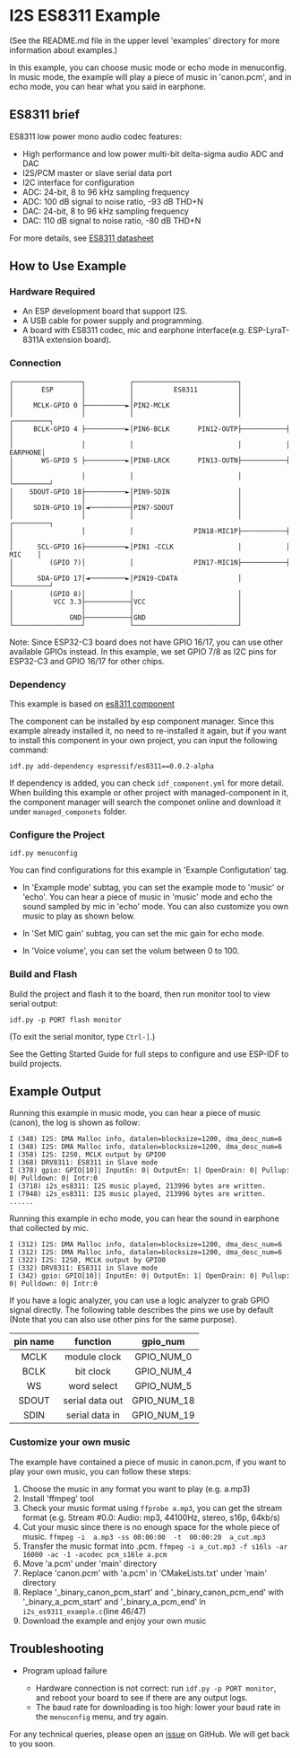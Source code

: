 # I2S ES8311 Example

(See the README.md file in the upper level 'examples' directory for more information about examples.)

In this example, you can choose music mode or echo mode in menuconfig. In music mode, the example will play a piece of music in 'canon.pcm', and in echo mode, you can hear what you said in earphone.

## ES8311 brief

ES8311 low power mono audio codec features:

- High performance and low power multi-bit delta-sigma audio ADC and DAC
- I2S/PCM master or slave serial data port
- I2C interface for configuration
- ADC: 24-bit, 8 to 96 kHz sampling frequency
- ADC: 100 dB signal to noise ratio, -93 dB THD+N
- DAC: 24-bit, 8 to 96 kHz sampling frequency
- DAC: 110 dB signal to noise ratio, -80 dB THD+N

For more details, see [ES8311 datasheet](http://www.everest-semi.com/pdf/ES8311%20PB.pdf)

## How to Use Example

### Hardware Required

* An ESP development board that support I2S.
* A USB cable for power supply and programming.
* A board with ES8311 codec, mic and earphone interface(e.g. ESP-LyraT-8311A extension board).

### Connection
```
┌─────────────────┐           ┌──────────────────────────┐
│       ESP       │           │          ES8311          │
│                 │           │                          │
│     MCLK-GPIO 0 ├──────────►│PIN2-MCLK                 │
│                 │           │                          │           ┌─────────┐
│     BCLK-GPIO 4 ├──────────►│PIN6-BCLK       PIN12-OUTP├───────────┤         │
│                 │           │                          │           │ EARPHONE│
│       WS-GPIO 5 ├──────────►│PIN8-LRCK       PIN13-OUTN├───────────┤         │
│                 │           │                          │           └─────────┘
│    SDOUT-GPIO 18├──────────►│PIN9-SDIN                 │
│                 │           │                          │
│     SDIN-GPIO 19│◄──────────┤PIN7-SDOUT                │
│                 │           │                          │           ┌─────────┐
│                 │           │               PIN18-MIC1P├───────────┤         │
│      SCL-GPIO 16├──────────►│PIN1 -CCLK                │           │  MIC    │
│         (GPIO 7)│           │               PIN17-MIC1N├───────────┤         │
│      SDA-GPIO 17│◄─────────►│PIN19-CDATA               │           └─────────┘
│         (GPIO 8)│           │                          │
│          VCC 3.3├───────────┤VCC                       │
│                 │           │                          │
│              GND├───────────┤GND                       │
└─────────────────┘           └──────────────────────────┘
```
Note: Since ESP32-C3 board does not have GPIO 16/17, you can use other available GPIOs instead. In this example, we set GPIO 7/8 as I2C pins for ESP32-C3 and GPIO 16/17 for other chips.

### Dependency

This example is based on [es8311 component](https://components.espressif.com/component/espressif/es8311)

The component can be installed by esp component manager. Since this example already installed it, no need to re-installed it again, but if you want to install this component in your own project, you can input the following command:
```
idf.py add-dependency espressif/es8311==0.0.2-alpha
```

If dependency is added, you can check `idf_component.yml` for more detail. When building this example or other project with managed-component in it, the component manager will search the componet online and download it under `managed_componets` folder.

### Configure the Project

```
idf.py menuconfig
```
You can find configurations for this example in 'Example Configutation' tag.

* In 'Example mode' subtag, you can set the example mode to 'music' or 'echo'. You can hear a piece of music in 'music' mode and echo the sound sampled by mic in 'echo' mode. You can also customize you own music to play as shown below.

* In 'Set MIC gain' subtag, you can set the mic gain for echo mode.

* In 'Voice volume', you can set the volum between 0 to 100.

### Build and Flash

Build the project and flash it to the board, then run monitor tool to view serial output:

```
idf.py -p PORT flash monitor
```

(To exit the serial monitor, type ``Ctrl-]``.)

See the Getting Started Guide for full steps to configure and use ESP-IDF to build projects.

## Example Output

Running this example in music mode, you can hear a piece of music (canon), the log is shown as follow:

```
I (348) I2S: DMA Malloc info, datalen=blocksize=1200, dma_desc_num=6
I (348) I2S: DMA Malloc info, datalen=blocksize=1200, dma_desc_num=6
I (358) I2S: I2S0, MCLK output by GPIO0
I (368) DRV8311: ES8311 in Slave mode
I (378) gpio: GPIO[10]| InputEn: 0| OutputEn: 1| OpenDrain: 0| Pullup: 0| Pulldown: 0| Intr:0
I (3718) i2s_es8311: I2S music played, 213996 bytes are written.
I (7948) i2s_es8311: I2S music played, 213996 bytes are written.
......
```

Running this example in echo mode, you can hear the sound in earphone that collected by mic.
```
I (312) I2S: DMA Malloc info, datalen=blocksize=1200, dma_desc_num=6
I (312) I2S: DMA Malloc info, datalen=blocksize=1200, dma_desc_num=6
I (322) I2S: I2S0, MCLK output by GPIO0
I (332) DRV8311: ES8311 in Slave mode
I (342) gpio: GPIO[10]| InputEn: 0| OutputEn: 1| OpenDrain: 0| Pullup: 0| Pulldown: 0| Intr:0
```

If you have a logic analyzer, you can use a logic analyzer to grab GPIO signal directly. The following table describes the pins we use by default (Note that you can also use other pins for the same purpose).

| pin name| function | gpio_num |
|:---:|:---:|:---:|
| MCLK  |module clock   | GPIO_NUM_0|
| BCLK  |bit clock      | GPIO_NUM_4 |
| WS    |word select    | GPIO_NUM_5 |
| SDOUT |serial data out| GPIO_NUM_18 |
| SDIN  |serial data in | GPIO_NUM_19 |

### Customize your own music

The example have contained a piece of music in canon.pcm, if you want to play your own music, you can follow these steps:

1. Choose the music in any format you want to play (e.g. a.mp3)
2. Install 'ffmpeg' tool
3. Check your music format using ```ffprobe a.mp3```, you can get the stream format (e.g. Stream #0.0: Audio: mp3, 44100Hz, stereo, s16p, 64kb/s)
4. Cut your music since there is no enough space for the whole piece of music. ```ffmpeg -i  a.mp3 -ss 00:00:00  -t  00:00:20  a_cut.mp3```
5. Transfer the music format into .pcm. ```ffmpeg -i a_cut.mp3 -f s16ls -ar 16000 -ac -1 -acodec pcm_s16le a.pcm```
6. Move 'a.pcm' under 'main' directory
7. Replace 'canon.pcm' with 'a.pcm' in 'CMakeLists.txt' under 'main' directory
8. Replace '_binary_canon_pcm_start' and '_binary_canon_pcm_end' with '_binary_a_pcm_start' and '_binary_a_pcm_end' in `i2s_es9311_example.c`(line 46/47)
9. Download the example and enjoy your own music

## Troubleshooting

* Program upload failure

    * Hardware connection is not correct: run `idf.py -p PORT monitor`, and reboot your board to see if there are any output logs.
    * The baud rate for downloading is too high: lower your baud rate in the `menuconfig` menu, and try again.

For any technical queries, please open an [issue](https://github.com/espressif/esp-idf/issues) on GitHub. We will get back to you soon.
